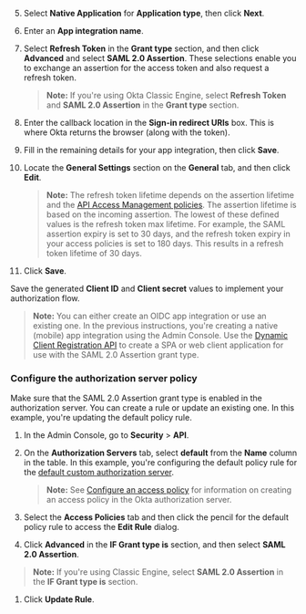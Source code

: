 5. Select **Native Application** for **Application type**, then click **Next**.
1. Enter an **App integration name**.
1. Select **Refresh Token** in the **Grant type** section, and then click **Advanced** and select **SAML 2.0 Assertion**. These selections enable you to exchange an assertion for the access token and also request a refresh token.
   > **Note:** If you're using Okta Classic Engine, select **Refresh Token** and **SAML 2.0 Assertion** in the **Grant type** section.
1. Enter the callback location in the **Sign-in redirect URIs** box. This is where Okta returns the browser (along with the token).
1. Fill in the remaining details for your app integration, then click **Save**.
1. Locate the **General Settings** section on the **General** tab, and then click **Edit**.


   > **Note:** The refresh token lifetime depends on the assertion lifetime and the [API Access Management policies](#configure-the-authorization-server-policy). The assertion lifetime is based on the incoming assertion. The lowest of these defined values is the refresh token max lifetime. For example, the SAML assertion expiry is set to 30 days, and the refresh token expiry in your access policies is set to 180 days. This results in a refresh token lifetime of 30 days.

1. Click **Save**.

Save the generated **Client ID** and **Client secret** values to implement your authorization flow.

> **Note:** You can either create an OIDC app integration or use an existing one. In the previous instructions, you're creating a native (mobile) app integration using the Admin Console. Use the [Dynamic Client Registration API](https://developer.okta.com/docs/api/openapi/okta-oauth/oauth/tag/Client/) to create a SPA or web client application for use with the SAML 2.0 Assertion grant type.

### Configure the authorization server policy

Make sure that the SAML 2.0 Assertion grant type is enabled in the authorization server. You can create a rule or update an existing one. In this example, you're updating the default policy rule.

1. In the Admin Console, go to **Security** > **API**.
1. On the **Authorization Servers** tab, select **default** from the **Name** column in the table. In this example, you're configuring the default policy rule for the [default custom authorization server](/docs/concepts/auth-servers/).

    > **Note:** See [Configure an access policy](/docs/guides/configure-access-policy/) for information on creating an access policy in the Okta authorization server.

1. Select the **Access Policies** tab and then click the pencil for the default policy rule to access the **Edit Rule** dialog.
1. Click **Advanced** in the **IF Grant type is** section, and then select **SAML 2.0 Assertion**.

> **Note:** If you're using Classic Engine, select **SAML 2.0 Assertion** in the **IF Grant type is** section.

1. Click **Update Rule**.
